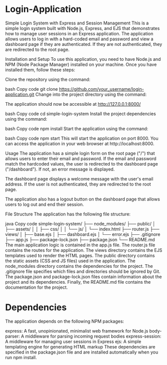 # Login-Application
Simple Login System with Express and Session Management
This is a simple login system built with Node.js, Express, and EJS that demonstrates how to manage user sessions in an Express application.
The application allows users to log in with a hard-coded email and password and view a dashboard page if they are authenticated. 
If they are not authenticated, they are redirected to the root page.

Installation and Setup
To use this application, you need to have Node.js and NPM (Node Package Manager) installed on your machine. Once you have installed them, follow these steps:

Clone the repository using the command:

bash
Copy code
git clone https://github.com/your_username/login-application.git
Change into the project directory using the command:

The application should now be accessible at http://127.0.0.1:8000/

bash
Copy code
cd simple-login-system
Install the project dependencies using the command:

bash
Copy code
npm install
Start the application using the command:

bash
Copy code
npm start
This will start the application on port 8000. You can access the application in your web browser at http://localhost:8000.

Usage
The application has a simple login form on the root page ("/") that allows users to enter their email and password. If the email and password match the hardcoded values, the user is redirected to the dashboard page ("/dashboard"). If not, an error message is displayed.

The dashboard page displays a welcome message with the user's email address. If the user is not authenticated, they are redirected to the root page.

The application also has a logout button on the dashboard page that allows users to log out and end their session.

File Structure
The application has the following file structure:

java
Copy code
simple-login-system/
├── node_modules/
├── public/
│   ├── assets/
│   │   ├── css/
│   │   └── js/
│   └── index.html
├── router.js
├── views/
│   ├── base.ejs
│   ├── dashboard.ejs
│   └── error.ejs
├── .gitignore
├── app.js
├── package-lock.json
├── package.json
└── README.md
The main application logic is contained in the app.js file. The router.js file contains the routes for the application. The views directory contains the EJS templates used to render the HTML pages. The public directory contains the static assets (CSS and JS files) used in the application. The node_modules directory contains the dependencies for the project. The .gitignore file specifies which files and directories should be ignored by Git. The package.json and package-lock.json files contain information about the project and its dependencies. Finally, the README.md file contains the documentation for the project.

# Dependencies
The application depends on the following NPM packages:

express: A fast, unopinionated, minimalist web framework for Node.js
body-parser: A middleware for parsing incoming request bodies
express-session: A middleware for managing user sessions in Express
ejs: A simple templating engine for generating HTML markup
These dependencies are specified in the package.json file and are installed automatically when you run npm install.
